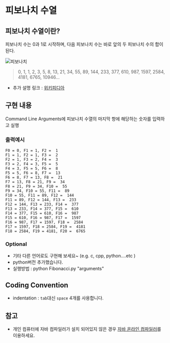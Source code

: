# 피보나치 수열
## 피보나치 수열이란? 
 피보나치 수는 0과 1로 시작하며, 다음 피보나치 수는 바로 앞의 두 피보나치 수의 합이 된다.

![피보나치](http://upload.wikimedia.org/math/b/e/1/be15d40af5bc02d538b8d9ea7d49d909.png)

> 0, 1, 1, 2, 3, 5, 8, 13, 21, 34, 55, 89, 144, 233, 377, 610, 987, 1597, 2584, 4181, 6765, 10946...

- 추가 설명 링크 : [위키피디아](http://ko.wikipedia.org/wiki/%ED%94%BC%EB%B3%B4%EB%82%98%EC%B9%98_%EC%88%98)

## 구현 내용
Command Line Arguments에 피보나치 수열의 마지막 항에 해당하는 숫자를 입력하고 실행

### 출력예시
```
F0 = 0, F1 = 1, F2 =  1
F1 = 1, F2 = 1, F3 =  2
F2 = 1, F3 = 2, F4 =  3
F3 = 2, F4 = 3, F5 =  5
F4 = 3, F5 = 5, F6 =  8
F5 = 5, F6 = 8, F7 =  13
F6 = 8, F7 = 13, F8 =  21
F7 = 13, F8 = 21, F9 =  34
F8 = 21, F9 = 34, F10 =  55
F9 = 34, F10 = 55, F11 =  89
F10 = 55, F11 = 89, F12 =  144
F11 = 89, F12 = 144, F13 =  233
F12 = 144, F13 = 233, F14 =  377
F13 = 233, F14 = 377, F15 =  610
F14 = 377, F15 = 610, F16 =  987
F15 = 610, F16 = 987, F17 =  1597
F16 = 987, F17 = 1597, F18 =  2584
F17 = 1597, F18 = 2584, F19 =  4181
F18 = 2584, F19 = 4181, F20 =  6765
````
### Optional
- 기타 다른 언어로도 구현해 보세요~ (e.g. c, cpp, python....etc )
- python버전 추가했습니다.
- 실행방법 : python Fibonacci.py "arguments"

## Coding Convention
- indentation : `tab`대신 `space` 4개를 사용합니다.


## 참고
- 개인 컴퓨터에 자바 컴파일러가 설치 되어있지 않은 경우 [자바 온라인 컴파일러](http://www.compileonline.com/compile_java_online.php)를 이용하세요.
